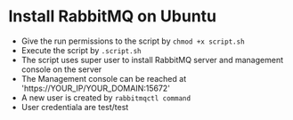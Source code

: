 Install RabbitMQ on Ubuntu
====

* Give the run permissions to the script by `chmod +x script.sh`
* Execute the script by `.script.sh`
* The script uses super user to install RabbitMQ server and management console on the server
* The Management console can be reached at 'https://YOUR_IP/YOUR_DOMAIN:15672'
* A new user is created by `rabbitmqctl command`
* User credentiala are test/test
